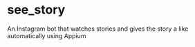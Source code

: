 # see_story
An Instagram bot that watches stories and gives the story a like automatically using Appium

